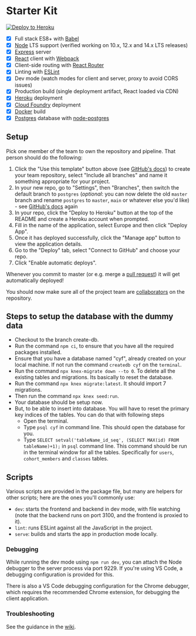 # Starter Kit

[![Deploy to Heroku](https://www.herokucdn.com/deploy/button.svg)](https://heroku.com/deploy)

 - [x] Full stack ES8+ with [Babel]
 - [x] [Node] LTS support (verified working on 10.x, 12.x and 14.x LTS releases)
 - [x] [Express] server
 - [x] [React] client with [Webpack]
 - [x] Client-side routing with [React Router]
 - [x] Linting with [ESLint]
 - [x] Dev mode (watch modes for client and server, proxy to avoid CORS issues)
 - [x] Production build (single deployment artifact, React loaded via CDN)
 - [x] [Heroku] deployment
 - [x] [Cloud Foundry] deployment
 - [x] [Docker] build
 - [x] [Postgres] database with [node-postgres]

## Setup

Pick one member of the team to own the repository and pipeline. That person should do the following:

 1. Click the "Use this template" button above (see [GitHub's docs][1]) to create your team repository, select "Include all branches" and name it something appropriate for your project.
 2. In your new repo, go to "Settings", then "Branches", then switch the default branch to `postgres` (_optional_: you can now delete the old `master` branch and rename `postgres` to `master`, `main` or whatever else you'd like) - see [GitHub's docs][2] again
 3. In your repo, click the "Deploy to Heroku" button at the top of the README and create a Heroku account when prompted.
 4. Fill in the name of the application, select Europe and then click "Deploy App".
 5. Once it has deployed successfully, click the "Manage app" button to view the application details.
 6. Go to the "Deploy" tab, select "Connect to GitHub" and choose your repo.
 7. Click "Enable automatic deploys".

Whenever you commit to master (or e.g. merge a [pull request]) it will get automatically deployed!

You should now make sure all of the project team are [collaborators] on the repository.

## Steps to setup the database with the dummy data

- Checkout to the branch create-db.
- Run the command `npm ci`, to ensure that you have all the required packages installed.
- Ensure that you have a database named "cyf", already created on your local machine. If not run the command `createdb cyf` on the `terminal`.
- Run the command `npx knex-migrate down --to 0`. To delete all the existing tables and migrations. Its basically to reset the database.
- Run the command `npx knex migrate:latest`. It should import 7 migrations.
- Then run the command `npx knex seed:run`.
- Your database should be setup now.
- But, to be able to insert into database. You will have to reset the primary key indices of the tables. You can do that with following steps
    - Open the terminal.
    - Type `psql cyf` in command line. This should open the database for you.
    - Type `SELECT setval('tableName_id_seq', (SELECT MAX(id) FROM tableName)+1);` in `psql` command line. This command should be run in the terminal window for all the tables. Specifically for `users`, `cohort_members` and `classes` tables.

## Scripts

Various scripts are provided in the package file, but many are helpers for other scripts; here are the ones you'll
commonly use:

 - `dev`: starts the frontend and backend in dev mode, with file watching (note that the backend runs on port 3100, and
    the frontend is proxied to it).
 - `lint`: runs ESLint against all the JavaScript in the project.
 - `serve`: builds and starts the app in production mode locally.

### Debugging

While running the dev mode using `npm run dev`, you can attach the Node debugger to the server process via port 9229.
If you're using VS Code, a debugging configuration is provided for this.

There is also a VS Code debugging configuration for the Chrome debugger, which requires the recommended Chrome
extension, for debugging the client application.

### Troubleshooting

See the guidance in the [wiki].

  [1]: https://docs.github.com/en/free-pro-team@latest/github/creating-cloning-and-archiving-repositories/creating-a-repository-from-a-template#creating-a-repository-from-a-template
  [2]: https://docs.github.com/en/github/administering-a-repository/managing-branches-in-your-repository
  [Babel]: https://babeljs.io/
  [Cloud Foundry]: https://www.cloudfoundry.org/
  [collaborators]: https://help.github.com/en/articles/inviting-collaborators-to-a-personal-repository
  [Docker]: https://www.docker.com
  [ESLint]: https://eslint.org/
  [Express]: https://expressjs.com/
  [Heroku]: https://www.heroku.com/
  [Node]: https://nodejs.org/en/
  [node-postgres]: https://node-postgres.com/
  [Postgres]: https://www.postgresql.org/
  [pull request]: https://help.github.com/en/articles/about-pull-requests
  [React]: https://reactjs.org/
  [React Router]: https://reactrouter.com/web
  [Webpack]: https://webpack.js.org/
  [wiki]: https://github.com/textbook/starter-kit/wiki
